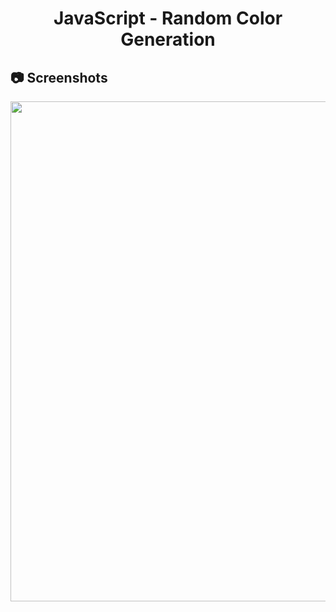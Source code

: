 <h1 align="center">
   JavaScript - Random Color Generation
</h1>

<h2>
📷 Screenshots
</h2>

<p align="center">
  <img src="https://github.com/ozkannbuyuk/js-exercises/assets/111967202/04afa4a1-b4c2-4613-a278-e58adf7edde8" width="800" />
</p>
